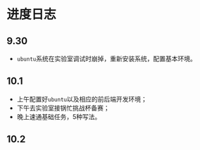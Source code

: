 # **进度日志**

## 9.30

+ `ubuntu`系统在实验室调试时崩掉，重新安装系统，配置基本环境。

## 10.1

+ 上午配置好`ubuntu`以及相应的前后端开发环境；
+ 下午去实验室接锅忙挑战杯备赛；
+ 晚上速通基础任务，5种写法。

## 10.2

